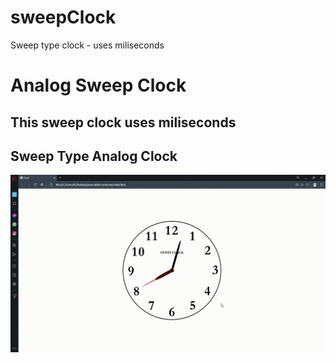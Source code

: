 # sweepClock
Sweep type clock - uses miliseconds
<h1> Analog Sweep Clock </h1>
<h2> This sweep clock uses miliseconds</h2>

<h2> Sweep Type Analog Clock</h2>

![](sweepClock.gif)
